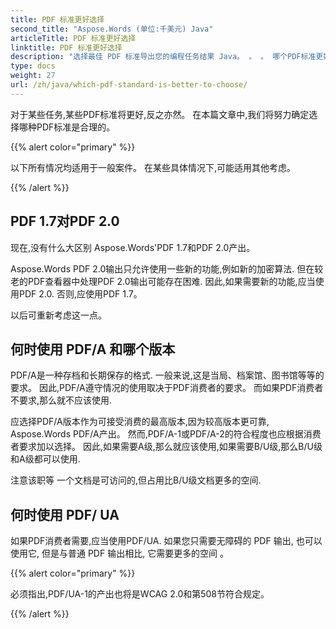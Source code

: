 ```yaml
---
title: PDF 标准更好选择
second_title: "Aspose.Words (单位:千美元) Java"
articleTitle: PDF 标准更好选择
linktitle: PDF 标准更好选择
description: "选择最佳 PDF 标准导出您的编程任务结果 Java。 。 。 哪个PDF标准更好 – PDF 1.7, PDF 2.0, PDF/A-1, PDF/A-2 或 PDF/UA."
type: docs
weight: 27
url: /zh/java/which-pdf-standard-is-better-to-choose/
---
```


对于某些任务,某些PDF标准将更好,反之亦然。 在本篇文章中,我们将努力确定选择哪种PDF标准是合理的。

{{% alert color="primary" %}}

以下所有情况均适用于一般案件。 在某些具体情况下,可能适用其他考虑。

{{% /alert %}}

## PDF 1.7对PDF 2.0

现在,没有什么大区别 Aspose.Words'PDF 1.7和PDF 2.0产出。

Aspose.Words PDF 2.0输出只允许使用一些新的功能,例如新的加密算法. 但在较老的PDF查看器中处理PDF 2.0输出可能存在困难. 因此,如果需要新的功能,应当使用PDF 2.0. 否则,应使用PDF 1.7。

以后可重新考虑这一点。

## 何时使用 PDF/A 和哪个版本

PDF/A是一种存档和长期保存的格式. 一般来说,这是当局、档案馆、图书馆等等的要求。 因此,PDF/A遵守情况的使用取决于PDF消费者的要求。 而如果PDF消费者不要求,那么就不应该使用.

应选择PDF/A版本作为可接受消费的最高版本,因为较高版本更可靠, Aspose.Words PDF/A产出。 然而,PDF/A-1或PDF/A-2的符合程度也应根据消费者要求加以选择。 因此,如果需要A级,那么就应该使用,如果需要B/U级,那么B/U级和A级都可以使用.

注意该职等 一个文档是可访问的,但占用比B/U级文档更多的空间.

## 何时使用 PDF/ UA

如果PDF消费者需要,应当使用PDF/UA. 如果您只需要无障碍的 PDF 输出, 也可以使用它, 但是与普通 PDF 输出相比, 它需要更多的空间 。

{{% alert color="primary" %}}

必须指出,PDF/UA-1的产出也将是WCAG 2.0和第508节符合规定。

{{% /alert %}}